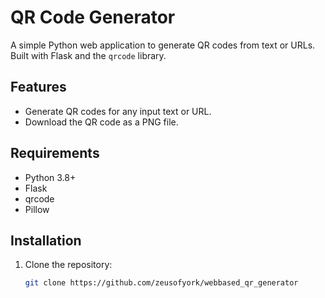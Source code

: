 # QR Code Generator

A simple Python web application to generate QR codes from text or URLs. Built with Flask and the `qrcode` library.

## Features
- Generate QR codes for any input text or URL.
- Download the QR code as a PNG file.

## Requirements
- Python 3.8+
- Flask
- qrcode
- Pillow

## Installation
1. Clone the repository:
   ```bash
   git clone https://github.com/zeusofyork/webbased_qr_generator

